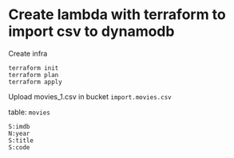 # Create lambda with terraform  to import csv to dynamodb

Create infra
```
terraform init
terraform plan
terraform apply
```

Upload movies_1.csv in bucket ```import.movies.csv```

table: ```movies```
```
S:imdb
N:year
S:title
S:code
```